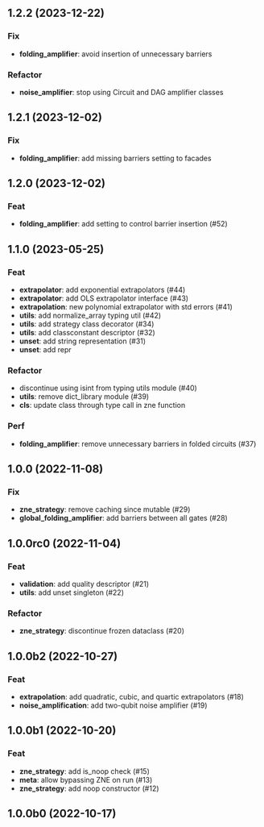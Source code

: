 ## 1.2.2 (2023-12-22)

### Fix

- **folding_amplifier**: avoid insertion of unnecessary barriers

### Refactor

- **noise_amplifier**: stop using Circuit and DAG amplifier classes

## 1.2.1 (2023-12-02)

### Fix

- **folding_amplifier**: add missing barriers setting to facades

## 1.2.0 (2023-12-02)

### Feat

- **folding_amplifier**: add setting to control barrier insertion (#52)

## 1.1.0 (2023-05-25)

### Feat

- **extrapolator**: add exponential extrapolators (#44)
- **extrapolator**: add OLS extrapolator interface (#43)
- **extrapolation**: new polynomial extrapolator with std errors (#41)
- **utils**: add normalize_array typing util (#42)
- **utils**: add strategy class decorator (#34)
- **utils**: add classconstant descriptor (#32)
- **unset**: add string representation (#31)
- **unset**: add repr

### Refactor

- discontinue using isint from typing utils module (#40)
- **utils**: remove dict_library module (#39)
- **cls**: update class through type call in zne function

### Perf

- **folding_amplifier**: remove unnecessary barriers in folded circuits (#37)

## 1.0.0 (2022-11-08)

### Fix

- **zne_strategy**: remove caching since mutable (#29)
- **global_folding_amplifier**: add barriers between all gates (#28)

## 1.0.0rc0 (2022-11-04)

### Feat

- **validation**: add quality descriptor (#21)
- **utils**: add unset singleton (#22)

### Refactor

- **zne_strategy**: discontinue frozen dataclass (#20)

## 1.0.0b2 (2022-10-27)

### Feat

- **extrapolation**: add quadratic, cubic, and quartic extrapolators (#18)
- **noise_amplification**: add two-qubit noise amplifier (#19)

## 1.0.0b1 (2022-10-20)

### Feat

- **zne_strategy**: add is_noop check (#15)
- **meta**: allow bypassing ZNE on run (#13)
- **zne_strategy**: add noop constructor (#12)

## 1.0.0b0 (2022-10-17)
